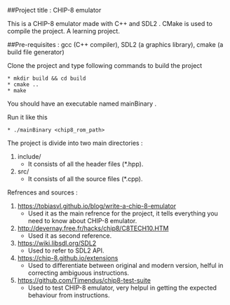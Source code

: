 ##Project title : CHIP-8 emulator

This is a CHIP-8 emulator made with C++ and SDL2 . CMake is used to compile the project.
A learning project.

##Pre-requisites : gcc (C++ compiler), SDL2 (a graphics library), cmake (a build file generator)

Clone the project and type following commands to build the project

	* mkdir build && cd build
	* cmake ..
	* make

You should have an executable named mainBinary .

Run it like this



	* ./mainBinary <chip8_rom_path>

The project is divide into two main directories :

1. include/
	* It consists of all the header files (*.hpp).
2. src/
	* It consists of all the source files (*.cpp).

Refrences and sources :

1. https://tobiasvl.github.io/blog/write-a-chip-8-emulator
	* Used it as the main refrence for the project, it tells everything you need to know about CHIP-8 emulator.
2. http://devernay.free.fr/hacks/chip8/C8TECH10.HTM
	* Used it as second reference.
3. https://wiki.libsdl.org/SDL2
	* Used to refer to SDL2 API.
4. https://chip-8.github.io/extensions
	* Used to differentiate between original and modern version, helful in correcting ambiguous instructions.
5. https://github.com/Timendus/chip8-test-suite
	* Used to test CHIP-8 emulator, very helpul in getting the expected behaviour from instructions.

